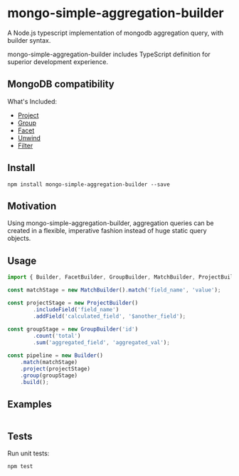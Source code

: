 # mongo-simple-aggregation-builder 

A Node.js typescript implementation of mongodb aggregation query, with builder
syntax.

mongo-simple-aggregation-builder includes TypeScript definition for superior development
experience.

## MongoDB compatibility

What's Included:

- [Project][Project]
- [Group][Group]
- [Facet][Facet]
- [Unwind][Unwind]
- [Filter][Filter]

## Install

```
npm install mongo-simple-aggregation-builder --save
```
## Motivation

Using mongo-simple-aggregation-builder, aggregation queries can be created in a flexible, imperative fashion instead of huge static query objects.

## Usage
```ts
import { Builder, FacetBuilder, GroupBuilder, MatchBuilder, ProjectBuilder } from 'mongo-simple-aggregation-builder'

const matchStage = new MatchBuilder().match('field_name', 'value');

const projectStage = new ProjectBuilder()
        .includeField('field_name')
        .addField('calculated_field', '$another_field');
                        
const groupStage = new GroupBuilder('id')
        .count('total')
        .sum('aggregated_field', 'aggregated_val');

const pipeline = new Builder()
    .match(matchStage)
    .project(projectStage)
    .group(groupStage)
    .build();
```

## Examples

```

```
## Tests

Run unit tests:

```
npm test
```
[Project]: https://www.mongodb.com/docs/manual/reference/operator/aggregation/project/
[Facet]: https://www.mongodb.com/docs/manual/reference/operator/aggregation/facet/
[Group]: https://www.mongodb.com/docs/manual/reference/operator/aggregation/Group/
[Unwind]: https://www.mongodb.com/docs/manual/reference/operator/aggregation/Unwind/
[Filter]: https://www.mongodb.com/docs/manual/reference/operator/aggregation/Filter/